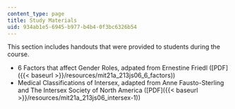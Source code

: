 ```yaml
---
content_type: page
title: Study Materials
uid: 934ab1e5-6945-b977-b4b4-0f3bc6326b54
---
```


This section includes handouts that were provided to students during the course.

*   6 Factors that affect Gender Roles, adpated from Ernestine Friedl ([PDF]({{< baseurl >}}/resources/mit21a_213js06_6_factors))
*   Medical Classifications of Intersex, adapted from Anne Fausto-Sterling and The Intersex Society of North America ([PDF]({{< baseurl >}}/resources/mit21a_213js06_intersex-1))